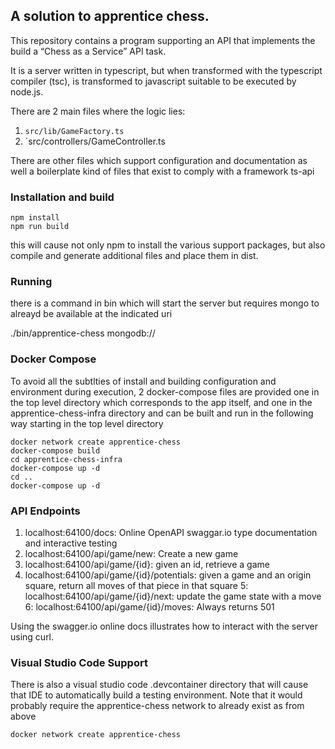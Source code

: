 ## A solution to apprentice chess.

This repository contains a program supporting an API that implements the
build a “Chess as a Service” API task.

It is a server written in typescript, but when transformed with the typescript
compiler (tsc), is transformed to javascript suitable to be executed by node.js.

There are 2 main files where the logic lies:

1. `src/lib/GameFactory.ts`
2. `src/controllers/GameController.ts

There are other files which support configuration and documentation as well
a boilerplate kind of files that exist to comply with a framework ts-api

### Installation and build

    npm install
    npm run build

this will cause not only npm to install the various support packages, but also compile and
generate additional files and place them in dist.

### Running

there is a command in bin which will start the server but requires mongo to alreayd be available
at the indicated uri

   ./bin/apprentice-chess mongodb://<mongo host>

### Docker Compose

To avoid all the subtlties of install and building configuration and environment during execution,
2 docker-compose files are provided one in the top level directory which corresponds to the app itself,
and one in the apprentice-chess-infra directory and can be built and run in the following way
starting in the top level directory

    docker network create apprentice-chess
    docker-compose build
    cd apprentice-chess-infra
    docker-compose up -d
    cd ..
    docker-compose up -d

### API Endpoints

1. localhost:64100/docs: Online OpenAPI swaggar.io type documentation and interactive testing
2. localhost:64100/api/game/new: Create a new game
3. localhost:64100/api/game/{id}: given an id, retrieve a game
4. localhost:64100/api/game/{id}/potentials: given a game and an origin square, return all moves of that piece in that square
5: localhost:64100/api/game/{id}/next: update the game state with a move
6: localhost:64100/api/game/{id}/moves: Always returns 501

Using the swagger.io online docs illustrates how to interact with the server using curl.

### Visual Studio Code Support

There is also a visual studio code .devcontainer directory that will cause that IDE to automatically build a
testing environment. Note that it would probably require the apprentice-chess network to already exist as
from above

    docker network create apprentice-chess
